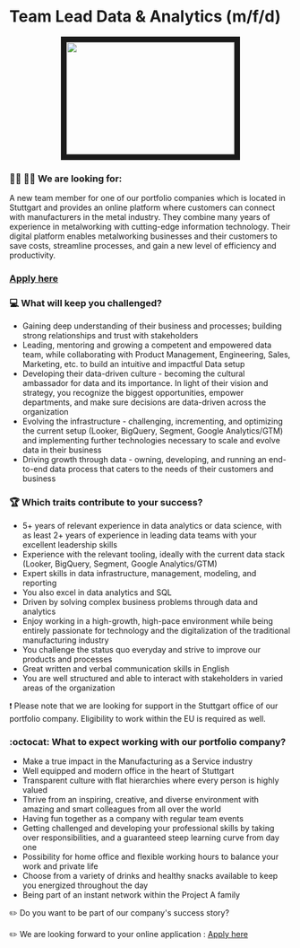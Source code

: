 # Team Lead Data & Analytics (m/f/d)

<p align="center">
<img src="https://miro.medium.com/max/500/1*ZhYNqU2y96_f3QkWq9oiWQ.jpeg"
width="300" height="200" border="10"/>
</p>

### :woman_technologist: :man_technologist: We are looking for:

A new team member for one of our portfolio companies which is located in Stuttgart and provides an online platform where 
customers can connect with manufacturers in the metal industry. They combine many years of experience in metalworking with 
cutting-edge information technology. Their digital platform enables metalworking businesses and their customers to save costs, 
streamline processes, and gain a new level of efficiency and productivity.


### [Apply here](https://grnh.se/15195cf32us)

### :computer: What will keep you challenged?

* Gaining deep understanding of their business and processes; building strong relationships and trust with stakeholders
* Leading, mentoring and growing a competent and empowered data team, while collaborating with Product Management, Engineering, Sales, Marketing, etc. to build an intuitive and impactful Data setup
* Developing their data-driven culture - becoming the cultural ambassador for data and its importance. In light of their vision and strategy, you recognize the biggest opportunities, empower departments, and make sure decisions are data-driven across the organization
* Evolving the infrastructure - challenging, incrementing, and optimizing the current setup (Looker, BigQuery, Segment, Google Analytics/GTM) and implementing further technologies necessary to scale and evolve data in their business
* Driving growth through data - owning, developing, and running an end-to-end data process that caters to the needs of their customers and business

### :trophy: Which traits contribute to your success?

* 5+ years of relevant experience in data analytics or data science, with as least 2+ years of experience in leading data teams with your excellent leadership skills
* Experience with the relevant tooling, ideally with the current data stack (Looker, BigQuery, Segment, Google Analytics/GTM)
* Expert skills in data infrastructure, management, modeling, and reporting
* You also excel in data analytics and SQL
* Driven by solving complex business problems through data and analytics
* Enjoy working in a high-growth, high-pace environment while being entirely passionate for technology and the digitalization of the traditional manufacturing industry
* You challenge the status quo everyday and strive to improve our products and processes
* Great written and verbal communication skills in English
* You are well structured and able to interact with stakeholders in varied areas of the organization


❗ Please note that we are looking for support in the Stuttgart office of our portfolio company. Eligibility to work within the EU is required as well.

### :octocat: What to expect working with our portfolio company?

* Make a true impact in the Manufacturing as a Service industry
* Well equipped and modern office in the heart of Stuttgart
* Transparent culture with flat hierarchies where every person is highly valued
* Thrive from an inspiring, creative, and diverse environment with amazing and smart colleagues from all over the world
* Having fun together as a company with regular team events
* Getting challenged and developing your professional skills by taking over responsibilities, and a guaranteed steep learning curve from day one
* Possibility for home office and flexible working hours to balance your work and private life
* Choose from a variety of drinks and healthy snacks available to keep you energized throughout the day
* Being part of an instant network within the Project A family


:pencil2: Do you want to be part of our company's success story?

:pencil2: We are looking forward to your online application : [Apply here](https://grnh.se/15195cf32us)
